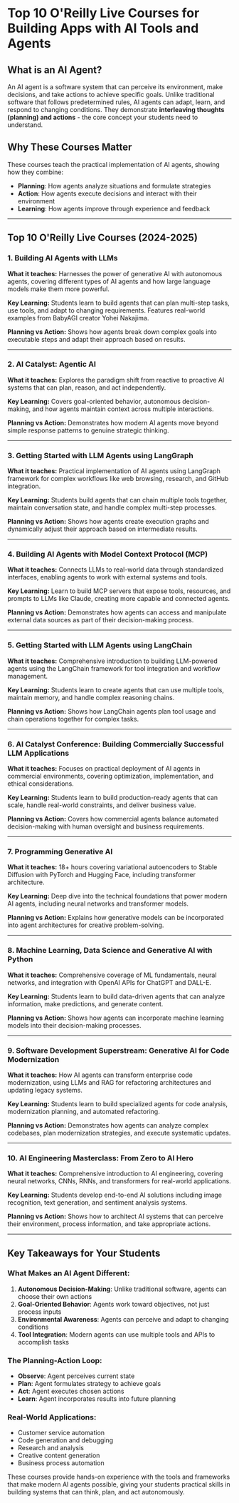 # Top 10 O'Reilly Live Courses for Building Apps with AI Tools and Agents

## What is an AI Agent?
An AI agent is a software system that can perceive its environment, make decisions, and take actions to achieve specific goals. Unlike traditional software that follows predetermined rules, AI agents can adapt, learn, and respond to changing conditions. They demonstrate **interleaving thoughts (planning) and actions** - the core concept your students need to understand.

## Why These Courses Matter
These courses teach the practical implementation of AI agents, showing how they combine:
- **Planning**: How agents analyze situations and formulate strategies
- **Action**: How agents execute decisions and interact with their environment
- **Learning**: How agents improve through experience and feedback

---

## Top 10 O'Reilly Live Courses (2024-2025)

### 1. **Building AI Agents with LLMs**
**What it teaches:** Harnesses the power of generative AI with autonomous agents, covering different types of AI agents and how large language models make them more powerful.

**Key Learning:** Students learn to build agents that can plan multi-step tasks, use tools, and adapt to changing requirements. Features real-world examples from BabyAGI creator Yohei Nakajima.

**Planning vs Action:** Shows how agents break down complex goals into executable steps and adapt their approach based on results.

---

### 2. **AI Catalyst: Agentic AI**
**What it teaches:** Explores the paradigm shift from reactive to proactive AI systems that can plan, reason, and act independently.

**Key Learning:** Covers goal-oriented behavior, autonomous decision-making, and how agents maintain context across multiple interactions.

**Planning vs Action:** Demonstrates how modern AI agents move beyond simple response patterns to genuine strategic thinking.

---

### 3. **Getting Started with LLM Agents using LangGraph**
**What it teaches:** Practical implementation of AI agents using LangGraph framework for complex workflows like web browsing, research, and GitHub integration.

**Key Learning:** Students build agents that can chain multiple tools together, maintain conversation state, and handle complex multi-step processes.

**Planning vs Action:** Shows how agents create execution graphs and dynamically adjust their approach based on intermediate results.

---

### 4. **Building AI Agents with Model Context Protocol (MCP)**
**What it teaches:** Connects LLMs to real-world data through standardized interfaces, enabling agents to work with external systems and tools.

**Key Learning:** Learn to build MCP servers that expose tools, resources, and prompts to LLMs like Claude, creating more capable and connected agents.

**Planning vs Action:** Demonstrates how agents can access and manipulate external data sources as part of their decision-making process.

---

### 5. **Getting Started with LLM Agents using LangChain**
**What it teaches:** Comprehensive introduction to building LLM-powered agents using the LangChain framework for tool integration and workflow management.

**Key Learning:** Students learn to create agents that can use multiple tools, maintain memory, and handle complex reasoning chains.

**Planning vs Action:** Shows how LangChain agents plan tool usage and chain operations together for complex tasks.

---

### 6. **AI Catalyst Conference: Building Commercially Successful LLM Applications**
**What it teaches:** Focuses on practical deployment of AI agents in commercial environments, covering optimization, implementation, and ethical considerations.

**Key Learning:** Students learn to build production-ready agents that can scale, handle real-world constraints, and deliver business value.

**Planning vs Action:** Covers how commercial agents balance automated decision-making with human oversight and business requirements.

---

### 7. **Programming Generative AI**
**What it teaches:** 18+ hours covering variational autoencoders to Stable Diffusion with PyTorch and Hugging Face, including transformer architecture.

**Key Learning:** Deep dive into the technical foundations that power modern AI agents, including neural networks and transformer models.

**Planning vs Action:** Explains how generative models can be incorporated into agent architectures for creative problem-solving.

---

### 8. **Machine Learning, Data Science and Generative AI with Python**
**What it teaches:** Comprehensive coverage of ML fundamentals, neural networks, and integration with OpenAI APIs for ChatGPT and DALL-E.

**Key Learning:** Students learn to build data-driven agents that can analyze information, make predictions, and generate content.

**Planning vs Action:** Shows how agents can incorporate machine learning models into their decision-making processes.

---

### 9. **Software Development Superstream: Generative AI for Code Modernization**
**What it teaches:** How AI agents can transform enterprise code modernization, using LLMs and RAG for refactoring architectures and updating legacy systems.

**Key Learning:** Students learn to build specialized agents for code analysis, modernization planning, and automated refactoring.

**Planning vs Action:** Demonstrates how agents can analyze complex codebases, plan modernization strategies, and execute systematic updates.

---

### 10. **AI Engineering Masterclass: From Zero to AI Hero**
**What it teaches:** Comprehensive introduction to AI engineering, covering neural networks, CNNs, RNNs, and transformers for real-world applications.

**Key Learning:** Students develop end-to-end AI solutions including image recognition, text generation, and sentiment analysis systems.

**Planning vs Action:** Shows how to architect AI systems that can perceive their environment, process information, and take appropriate actions.

---

## Key Takeaways for Your Students

### What Makes an AI Agent Different:
1. **Autonomous Decision-Making**: Unlike traditional software, agents can choose their own actions
2. **Goal-Oriented Behavior**: Agents work toward objectives, not just process inputs
3. **Environmental Awareness**: Agents can perceive and adapt to changing conditions
4. **Tool Integration**: Modern agents can use multiple tools and APIs to accomplish tasks

### The Planning-Action Loop:
- **Observe**: Agent perceives current state
- **Plan**: Agent formulates strategy to achieve goals
- **Act**: Agent executes chosen actions
- **Learn**: Agent incorporates results into future planning

### Real-World Applications:
- Customer service automation
- Code generation and debugging
- Research and analysis
- Creative content generation
- Business process automation

These courses provide hands-on experience with the tools and frameworks that make modern AI agents possible, giving your students practical skills in building systems that can think, plan, and act autonomously.